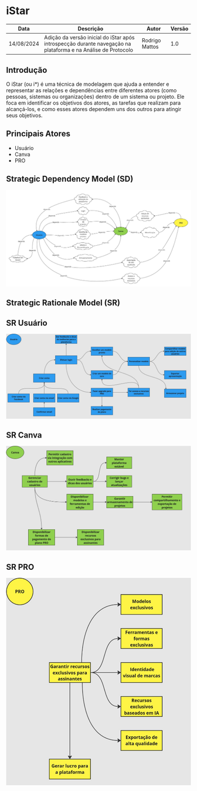 # iStar

|    Data    | Descrição | Autor | Versão |
|------------|--------|-----------|-------|
| 14/08/2024 |  Adição da versão inicial do iStar após introspecção durante navegação na plataforma e na Análise de Protocolo | Rodrigo Mattos | 1.0 |


## Introdução

O iStar (ou i*) é uma técnica de modelagem que ajuda a entender e representar as relações e dependências entre diferentes atores (como pessoas, sistemas ou organizações) dentro de um sistema ou projeto. Ele foca em identificar os objetivos dos atores, as tarefas que realizam para alcançá-los, e como esses atores dependem uns dos outros para atingir seus objetivos.

## Principais Atores

- Usuário
- Canva
- PRO

## Strategic Dependency Model (SD)

![Diagrama de Dependência](../images/DiagramaDeDependencias%20.png)

## Strategic Rationale Model (SR)

## SR Usuário

![SR Usuário](../images/SR_Usuario.png)

## SR Canva

![SR Canva](../images/SR_Canva.png)

## SR PRO

![SR PRO](../images/SR_PRO.png)
